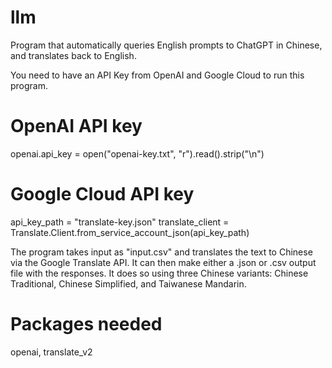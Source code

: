 # llm
Program that automatically queries English prompts to ChatGPT in Chinese, and translates back to English.

You need to have an API Key from OpenAI and Google Cloud to run this program.
# OpenAI API key
openai.api_key = open("openai-key.txt", "r").read().strip("\n")

# Google Cloud API key
api_key_path = "translate-key.json"
translate_client = Translate.Client.from_service_account_json(api_key_path)

The program takes input as "input.csv" and translates the text to Chinese via the Google Translate API. It can then make either a .json or .csv output file with the responses.
It does so using three Chinese variants: Chinese Traditional, Chinese Simplified, and Taiwanese Mandarin.

# Packages needed
openai,
translate_v2
